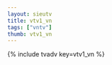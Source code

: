 ```yaml
--- 
layout: sieutv
title: vtv1_vn
tags: ["vntv"]
thumb: vtv1_vn
---
```

{% include tvadv key=vtv1_vn %}
